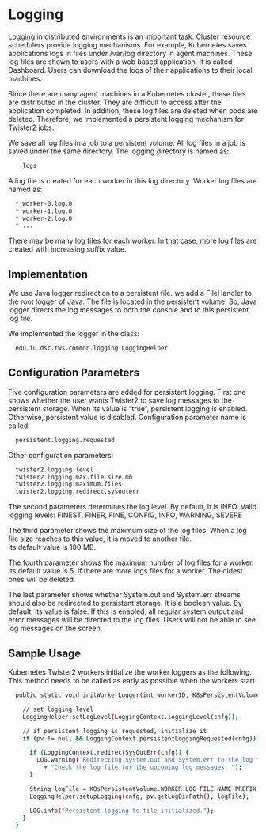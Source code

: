 # Logging

Logging in distributed environments is an important task. Cluster resource schedulers provide logging mechanisms. For example, Kubernetes saves applications logs in files under /var/log directory in agent machines. These log files are shown to users with a web based application. It is called Dashboard. Users can download the logs of their applications to their local machines.

Since there are many agent machines in a Kubernetes cluster, these files are distributed in the cluster. They are difficult to access after the application completed. In addition, these log files are deleted when pods are deleted. Therefore, we implemented a persistent logging mechanism for Twister2 jobs.

We save all log files in a job to a persistent volume. All log files in a job is saved under the same directory. The logging directory is named as:

```bash
    logs
```

A log file is created for each worker in this log directory. Worker log files are named as:

```bash
  * worker-0.log.0
  * worker-1.log.0
  * worker-2.log.0
  * ...
```

There may be many log files for each worker. In that case, more log files are created with increasing suffix value.

## Implementation

We use Java logger redirection to a persistent file. we add a FileHandler to the root logger of Java. The file is located in the persistent volume. So, Java logger directs the log messages to both the console and to this persistent log file.

We implemented the logger in the class:

```bash
  edu.iu.dsc.tws.common.logging.LoggingHelper
```

## Configuration Parameters

Five configuration parameters are added for persistent logging. First one shows whether the user wants Twister2 to save log messages to the persistent storage. When its value is “true”, persistent logging is enabled. Otherwise, persistent value is disabled. Configuration parameter name is called:

```bash
  persistent.logging.requested
```

Other configuration parameters:

```bash
  twister2.logging.level
  twister2.logging.max.file.size.mb
  twister2.logging.maximum.files
  twister2.logging.redirect.sysouterr
```

The second parameters determines the log level. By default, it is INFO. Valid logging levels: FINEST, FINER, FINE, CONFIG, INFO, WARNING, SEVERE

The third parameter shows the maximum size of the log files. When a log file size reaches to this value, it is moved to another file.  
Its default value is 100 MB.

The fourth parameter shows the maximum number of log files for a worker. Its default value is 5. If there are more logs files for a worker. The oldest ones will be deleted.

The last parameter shows whether System.out and System.err streams should also be redirected to persistent storage. It is a boolean value. By default, its value is false. If this is enabled, all regular system output and error messages will be directed to the log files. Users will not be able to see log messages on the screen.

## Sample Usage

Kubernetes Twister2 workers initialize the worker loggers as the following. This method needs to be called as early as possible when the workers start.

```bash
  public static void initWorkerLogger(int workerID, K8sPersistentVolume pv, Config cnfg) {

    // set logging level
    LoggingHelper.setLogLevel(LoggingContext.loggingLevel(cnfg));

    // if persistent logging is requested, initialize it
    if (pv != null && LoggingContext.persistentLoggingRequested(cnfg)) {

      if (LoggingContext.redirectSysOutErr(cnfg)) {
        LOG.warning("Redirecting System.out and System.err to the log file. "
          + "Check the log file for the upcoming log messages. ");
      }

      String logFile = K8sPersistentVolume.WORKER_LOG_FILE_NAME_PREFIX + workerID;
      LoggingHelper.setupLogging(cnfg, pv.getLogDirPath(), logFile);

      LOG.info("Persistent logging to file initialized.");
    }
  }
```

